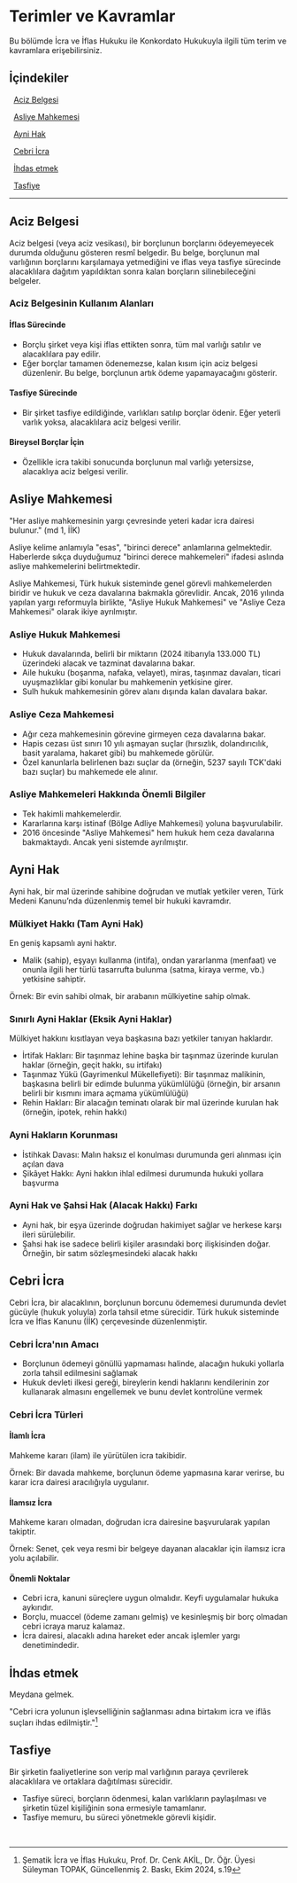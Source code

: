 # Terimler ve Kavramlar

Bu bölümde İcra ve İflas Hukuku ile Konkordato Hukukuyla ilgili tüm terim ve kavramlara erişebilirsiniz.

## İçindekiler

&nbsp;&nbsp;[Aciz Belgesi](#aciz-belgesi)

&nbsp;&nbsp;[Asliye Mahkemesi](#asliye-mahkemesi)

&nbsp;&nbsp;[Ayni Hak](#ayni-hak)

&nbsp;&nbsp;[Cebri İcra](#cebri-icra)

&nbsp;&nbsp;[İhdas etmek](#ihdas-etmek)

&nbsp;&nbsp;[Tasfiye](#tasfiye)

---

<a id="aciz-belgesi"></a>
## Aciz Belgesi

Aciz belgesi (veya aciz vesikası), bir borçlunun borçlarını ödeyemeyecek durumda olduğunu gösteren resmî belgedir. Bu belge, borçlunun mal varlığının borçlarını karşılamaya yetmediğini ve iflas veya tasfiye sürecinde alacaklılara dağıtım yapıldıktan sonra kalan borçların silinebileceğini belgeler.

### Aciz Belgesinin Kullanım Alanları

#### İflas Sürecinde

* Borçlu şirket veya kişi iflas ettikten sonra, tüm mal varlığı satılır ve alacaklılara pay edilir.
* Eğer borçlar tamamen ödenemezse, kalan kısım için aciz belgesi düzenlenir. Bu belge, borçlunun artık ödeme yapamayacağını gösterir.

#### Tasfiye Sürecinde

* Bir şirket tasfiye edildiğinde, varlıkları satılıp borçlar ödenir. Eğer yeterli varlık yoksa, alacaklılara aciz belgesi verilir.

#### Bireysel Borçlar İçin

* Özellikle icra takibi sonucunda borçlunun mal varlığı yetersizse, alacaklıya aciz belgesi verilir.

<a id="asliye-mahkemesi"></a>
## Asliye Mahkemesi

"Her asliye mahkemesinin yargı çevresinde yeteri kadar icra dairesi bulunur." (md 1, İİK)

Asliye kelime anlamıyla "esas", "birinci derece" anlamlarına gelmektedir. Haberlerde sıkça duyduğumuz "birinci derece mahkemeleri" ifadesi aslında asliye mahkemelerini belirtmektedir.

Asliye Mahkemesi, Türk hukuk sisteminde genel görevli mahkemelerden biridir ve hukuk ve ceza davalarına bakmakla görevlidir. Ancak, 2016 yılında yapılan yargı reformuyla birlikte, "Asliye Hukuk Mahkemesi" ve "Asliye Ceza Mahkemesi" olarak ikiye ayrılmıştır.

### Asliye Hukuk Mahkemesi

* Hukuk davalarında, belirli bir miktarın (2024 itibarıyla 133.000 TL) üzerindeki alacak ve tazminat davalarına bakar.
* Aile hukuku (boşanma, nafaka, velayet), miras, taşınmaz davaları, ticari uyuşmazlıklar gibi konular bu mahkemenin yetkisine girer.
* Sulh hukuk mahkemesinin görev alanı dışında kalan davalara bakar.

### Asliye Ceza Mahkemesi

* Ağır ceza mahkemesinin görevine girmeyen ceza davalarına bakar.
* Hapis cezası üst sınırı 10 yılı aşmayan suçlar (hırsızlık, dolandırıcılık, basit yaralama, hakaret gibi) bu mahkemede görülür.
* Özel kanunlarla belirlenen bazı suçlar da (örneğin, 5237 sayılı TCK'daki bazı suçlar) bu mahkemede ele alınır.

### Asliye Mahkemeleri Hakkında Önemli Bilgiler

* Tek hakimli mahkemelerdir.
* Kararlarına karşı istinaf (Bölge Adliye Mahkemesi) yoluna başvurulabilir.
* 2016 öncesinde "Asliye Mahkemesi" hem hukuk hem ceza davalarına bakmaktaydı. Ancak yeni sistemde ayrılmıştır.

<a id="ayni-hak"></a>
## Ayni Hak

Ayni hak, bir mal üzerinde sahibine doğrudan ve mutlak yetkiler veren, Türk Medeni Kanunu’nda düzenlenmiş temel bir hukuki kavramdır.

### Mülkiyet Hakkı (Tam Ayni Hak)
En geniş kapsamlı ayni haktır.

* Malik (sahip), eşyayı kullanma (intifa), ondan yararlanma (menfaat) ve onunla ilgili her türlü tasarrufta bulunma (satma, kiraya verme, vb.) yetkisine sahiptir.

Örnek: Bir evin sahibi olmak, bir arabanın mülkiyetine sahip olmak.

### Sınırlı Ayni Haklar (Eksik Ayni Haklar)
Mülkiyet hakkını kısıtlayan veya başkasına bazı yetkiler tanıyan haklardır.

* İrtifak Hakları: Bir taşınmaz lehine başka bir taşınmaz üzerinde kurulan haklar (örneğin, geçit hakkı, su irtifakı)
* Taşınmaz Yükü (Gayrimenkul Mükellefiyeti): Bir taşınmaz malikinin, başkasına belirli bir edimde bulunma yükümlülüğü (örneğin, bir arsanın belirli bir kısmını imara açmama yükümlülüğü)
* Rehin Hakları: Bir alacağın teminatı olarak bir mal üzerinde kurulan hak (örneğin, ipotek, rehin hakkı)

### Ayni Hakların Korunması

* İstihkak Davası: Malın haksız el konulması durumunda geri alınması için açılan dava
* Şikâyet Hakkı: Ayni hakkın ihlal edilmesi durumunda hukuki yollara başvurma

### Ayni Hak ve Şahsi Hak (Alacak Hakkı) Farkı

* Ayni hak, bir eşya üzerinde doğrudan hakimiyet sağlar ve herkese karşı ileri sürülebilir.
* Şahsi hak ise sadece belirli kişiler arasındaki borç ilişkisinden doğar. Örneğin, bir satım sözleşmesindeki alacak hakkı

<a id="cebri-icra"></a>
## Cebri İcra

Cebri İcra, bir alacaklının, borçlunun borcunu ödememesi durumunda devlet gücüyle (hukuk yoluyla) zorla tahsil etme sürecidir. Türk hukuk sisteminde İcra ve İflas Kanunu (İİK) çerçevesinde düzenlenmiştir.

### Cebri İcra'nın Amacı
* Borçlunun ödemeyi gönüllü yapmaması halinde, alacağın hukuki yollarla zorla tahsil edilmesini sağlamak
* Hukuk devleti ilkesi gereği, bireylerin kendi haklarını kendilerinin zor kullanarak almasını engellemek ve bunu devlet kontrolüne vermek

### Cebri İcra Türleri

#### İlamlı İcra

Mahkeme kararı (ilam) ile yürütülen icra takibidir.

Örnek: Bir davada mahkeme, borçlunun ödeme yapmasına karar verirse, bu karar icra dairesi aracılığıyla uygulanır.

#### İlamsız İcra

Mahkeme kararı olmadan, doğrudan icra dairesine başvurularak yapılan takiptir.

Örnek: Senet, çek veya resmi bir belgeye dayanan alacaklar için ilamsız icra yolu açılabilir.

#### Önemli Noktalar

* Cebri icra, kanuni süreçlere uygun olmalıdır. Keyfi uygulamalar hukuka aykırıdır.
* Borçlu, muaccel (ödeme zamanı gelmiş) ve kesinleşmiş bir borç olmadan cebri icraya maruz kalamaz.
* İcra dairesi, alacaklı adına hareket eder ancak işlemler yargı denetimindedir.

<a id="ihdas-etmek"></a>
## İhdas etmek

Meydana gelmek.

"Cebri icra yolunun işlevselliğinin sağlanması adına birtakım icra ve iflâs suçları ihdas edilmiştir."[^1]

<a id="tasfiye"></a>
## Tasfiye

Bir şirketin faaliyetlerine son verip mal varlığının paraya çevrilerek alacaklılara ve ortaklara dağıtılması sürecidir.

* Tasfiye süreci, borçların ödenmesi, kalan varlıkların paylaşılması ve şirketin tüzel kişiliğinin sona ermesiyle tamamlanır.
* Tasfiye memuru, bu süreci yönetmekle görevli kişidir.

<br>

[^1]: Şematik İcra ve İflas Hukuku, Prof. Dr. Cenk AKİL, Dr. Öğr. Üyesi Süleyman TOPAK, Güncellenmiş 2. Baskı, Ekim 2024, s.19



